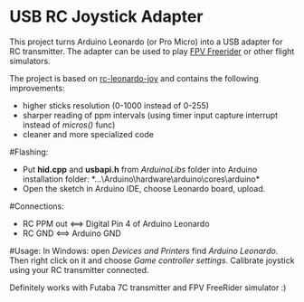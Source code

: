# USB RC Joystick Adapter
This project turns Arduino Leonardo (or Pro Micro) into a USB adapter for RC transmitter.
The adapter can be used to play [FPV Freerider](http://fpv-freerider.itch.io/fpv-freerider) 
or other flight simulators. 

The project is based on [rc-leonardo-joy](https://github.com/i--storm/rc-leonardo-joy)
and contains the following improvements:
- higher sticks resolution (0-1000 instead of 0-255)
- sharper reading of ppm intervals (using timer input capture interrupt instead of _micros()_ func)
- cleaner and more specialized code 

#Flashing:
- Put **hid.cpp** and **usbapi.h** from *ArduinoLibs* folder into Arduino installation folder: 
*...\Arduino\hardware\arduino\cores\arduino\*
- Open the sketch in Arduino IDE, choose Leonardo board, upload.

#Connections:
- RC PPM out <==> Digital Pin 4 of Arduino Leonardo
- RC GND  <==> Arduino GND

#Usage:
In Windows: open *Devices and Printers* find *Arduino Leonardo*. Then right click on it and choose *Game controller settings*. Calibrate joystick using your RC transmitter connected.

Definitely works with Futaba 7C transmitter and FPV FreeRider simulator :)
